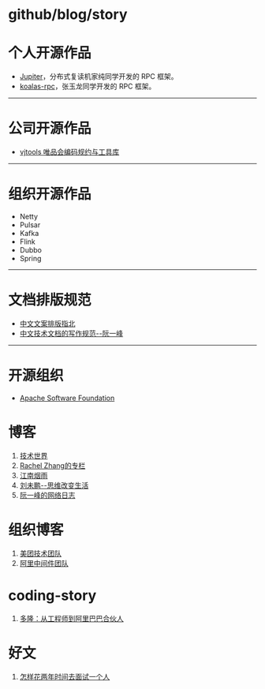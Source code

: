 # github/blog/story

# 个人开源作品
* [Jupiter](https://github.com/fengjiachun/Jupiter)，分布式复读机家纯同学开发的 RPC 框架。
* [koalas-rpc](https://gitee.com/a1234567891/koalas-rpc)，张玉龙同学开发的 RPC 框架。


---


# 公司开源作品
* [vjtools 唯品会编码规约与工具库](https://github.com/vipshop/vjtools)


---


# 组织开源作品
* Netty
* Pulsar
* Kafka
* Flink
* Dubbo
* Spring


---


# 文档排版规范
* [中文文案排版指北](https://github.com/sparanoid/chinese-copywriting-guidelines)
* [中文技术文档的写作规范--阮一峰](https://github.com/ruanyf/document-style-guide)


---


# 开源组织
* [Apache Software Foundation](https://github.com/apache)



# 博客
1. [技术世界](http://www.jasongj.com/)
1. [Rachel Zhang的专栏](https://blog.csdn.net/abcjennifer?viewmode=contents)
1. [江南烟雨](https://blog.csdn.net/xiajun07061225)
1. [刘未鹏--思维改变生活](http://mindhacks.cn/)
1. [阮一峰的网络日志](http://www.ruanyifeng.com/home.html)


# 组织博客
1. [美团技术团队](https://tech.meituan.com/)
1. [阿里中间件团队](http://jm.taobao.org/)


# coding-story
1. [多隆：从工程师到阿里巴巴合伙人](https://mp.weixin.qq.com/s/fxBQxdPldz2UalRcSWT3_Q)


# 好文
1. [怎样花两年时间去面试一个人](http://mindhacks.cn/2011/11/04/how-to-interview-a-person-for-two-years/)